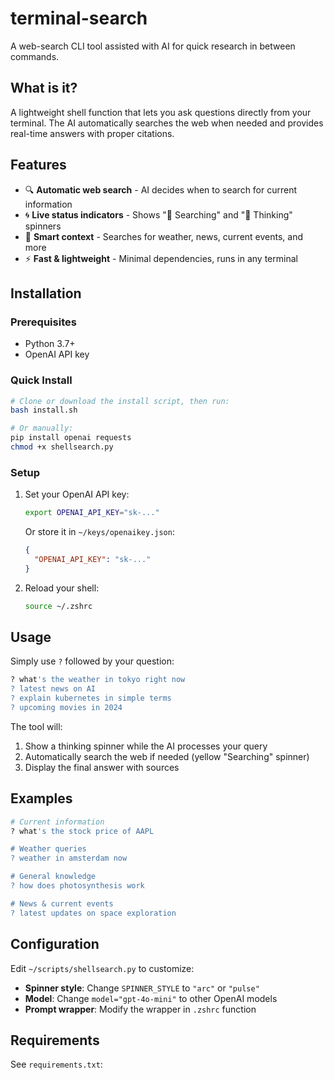 # terminal-search

A web-search CLI tool assisted with AI for quick research in between commands.

## What is it?

A lightweight shell function that lets you ask questions directly from your terminal. The AI automatically searches the web when needed and provides real-time answers with proper citations.

## Features

- 🔍 **Automatic web search** - AI decides when to search for current information
- 🌀 **Live status indicators** - Shows "🔎 Searching" and "🤔 Thinking" spinners
- 🎯 **Smart context** - Searches for weather, news, current events, and more
- ⚡ **Fast & lightweight** - Minimal dependencies, runs in any terminal

## Installation

### Prerequisites

- Python 3.7+
- OpenAI API key

### Quick Install

```bash
# Clone or download the install script, then run:
bash install.sh

# Or manually:
pip install openai requests
chmod +x shellsearch.py
```

### Setup

1. Set your OpenAI API key:
   ```bash
   export OPENAI_API_KEY="sk-..."
   ```
   
   Or store it in `~/keys/openaikey.json`:
   ```json
   {
     "OPENAI_API_KEY": "sk-..."
   }
   ```

2. Reload your shell:
   ```bash
   source ~/.zshrc
   ```

## Usage

Simply use `?` followed by your question:

```bash
? what's the weather in tokyo right now
? latest news on AI
? explain kubernetes in simple terms
? upcoming movies in 2024
```

The tool will:
1. Show a thinking spinner while the AI processes your query
2. Automatically search the web if needed (yellow "Searching" spinner)
3. Display the final answer with sources

## Examples

```bash
# Current information
? what's the stock price of AAPL

# Weather queries
? weather in amsterdam now

# General knowledge
? how does photosynthesis work

# News & current events
? latest updates on space exploration
```

## Configuration

Edit `~/scripts/shellsearch.py` to customize:

- **Spinner style**: Change `SPINNER_STYLE` to `"arc"` or `"pulse"`
- **Model**: Change `model="gpt-4o-mini"` to other OpenAI models
- **Prompt wrapper**: Modify the wrapper in `.zshrc` function

## Requirements

See `requirements.txt`:
